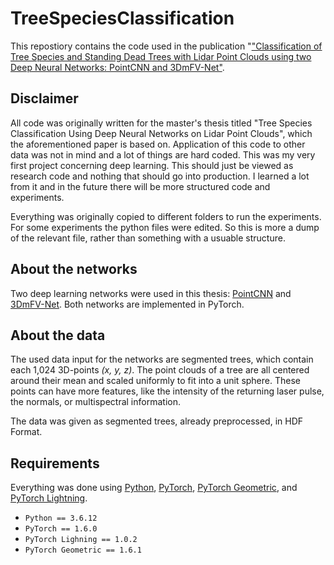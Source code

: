 # TreeSpeciesClassification
This repostiory contains the code used in the publication "["Classification of Tree Species and Standing Dead Trees with Lidar Point Clouds using two Deep Neural Networks: PointCNN and 3DmFV-Net"](https://doi.org/10.1007/s41064-022-00200-4).
## Disclaimer
All code was originally written for the master's thesis titled "Tree Species Classification Using Deep Neural Networks on Lidar Point Clouds", which the aforementioned paper is based on. Application of this code to other data was not in mind and a lot of things are hard coded. This was my very first project concerning deep learning. This should just be viewed as research code and nothing that should go into production. I learned a lot from it and in the future there will be more structured code and experiments.

Everything was originally copied to different folders to run the experiments. For some experiments the python files were edited. So this is more a dump of the relevant file, rather than something with a usuable structure. 

## About the networks
Two deep learning networks were used in this thesis: [PointCNN](https://arxiv.org/abs/1801.07791) and [3DmFV-Net](https://doi.org/10.1109/LRA.2018.2850061). 
Both networks are implemented in PyTorch. 

## About the data
The used data input for the networks are segmented trees, which contain each 1,024 3D-points _(x, y, z)_. The point clouds of a tree are all centered around their mean and scaled uniformly to fit into a unit sphere. These points can have more features, like the intensity of the returning laser pulse, the normals, or multispectral information.

The data was given as segmented trees, already preprocessed, in HDF Format. 

## Requirements
Everything was done using [Python](https://www.python.org/), [PyTorch](github.com/pytorch/pytorch), [PyTorch Geometric](https://github.com/pyg-team/pytorch_geometric), and [PyTorch Lightning](https://github.com/PyTorchLightning/pytorch-lightning).
- ``Python == 3.6.12``
- ``PyTorch == 1.6.0``
- ``PyTorch Lighning == 1.0.2``
- ``PyTorch Geometric == 1.6.1``
